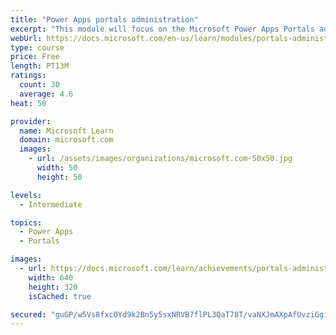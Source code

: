 ```yaml
---
title: "Power Apps portals administration"
excerpt: "This module will focus on the Microsoft Power Apps Portals administration and using the Power Apps admin center. Additional actions and features are available that you can use to enhance portal functionality."
webUrl: https://docs.microsoft.com/en-us/learn/modules/portals-administration/
type: course
price: Free
length: PT13M
ratings:
  count: 30
  average: 4.6
heat: 50

provider:
  name: Microsoft Learn
  domain: microsoft.com
  images:
    - url: /assets/images/organizations/microsoft.com-50x50.jpg
      width: 50
      height: 50

levels:
  - Intermediate

topics:
  - Power Apps
  - Portals

images:
  - url: https://docs.microsoft.com/learn/achievements/portals-administration-social.png
    width: 640
    height: 320
    isCached: true

secured: "guGP/w5Vs8fxcOYd9k2Bn5y5sxNRVB7flPL3QaT78T/vaNXJmAXpAfUvziGgiKWV/fsbppemoQC/0l7UadgIrXuCalZxNKKFI3d0y2jsyaB1bGtadQNo0UZ9KBES2PnkvOyujrIxTQWrHR4XdMsmpsB91HHpro/aU25nCHWktQoGCZxezUEROpIErVacWSiVcHX7zvlcfflGcY9D4KHRjX88vWBdmcKGHpxfENB5xoR8zXuzWQQS3AgH8JEaeETjBN1iPhRvWxv7vTxy3irw1kzF3IqTiwQRZvobARYMvTWfL9UJIEvl7Ov0QL68CDbNIrYFPGWyw5TAicpy726wchpDE1rDkd4qC4PTq0xEKugRsxQegLEwaZftIgREGVWDuCmFzPN2azPt85hSb86dKX/AhTQpOds7OPubJ7W16Ds=;6IieVL8GyK9T+Sp/lrnKSA=="
---
```


